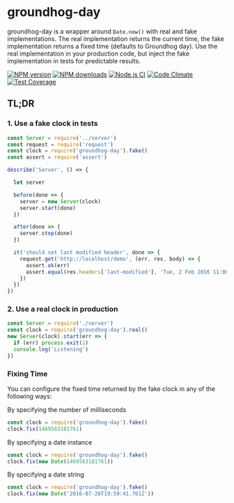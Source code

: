 # groundhog-day

groundhog-day is a wrapper around ```Date.now()``` with real and fake implementations. The real implementation returns the current time, the fake implementation returns a fixed time (defaults to Groundhog day). Use the real implementation in your production code, but inject the fake implementation in tests for predictable results.

[![NPM version](https://img.shields.io/npm/v/groundhog-day.svg?style=flat-square)](https://www.npmjs.com/package/groundhog-day)
[![NPM downloads](https://img.shields.io/npm/dm/groundhog-day.svg?style=flat-square)](https://www.npmjs.com/package/groundhog-day)
[![Node.js CI](https://github.com/guidesmiths/groundhog-day/workflows/Node.js%20CI/badge.svg)](https://github.com/guidesmiths/groundhog-day/actions?query=workflow%3A%22Node.js+CI%22)
[![Code Climate](https://codeclimate.com/github/guidesmiths/groundhog-day/badges/gpa.svg)](https://codeclimate.com/github/guidesmiths/groundhog-day)
[![Test Coverage](https://codeclimate.com/github/guidesmiths/groundhog-day/badges/coverage.svg)](https://codeclimate.com/github/guidesmiths/groundhog-day/coverage)

## TL;DR

### 1. Use a fake clock in tests
```js
const Server = require('../server')
const request = require('request')
const clock = require('groundhog-day').fake()
const assert = require('assert')

describe('Server', () => {

  let server

  before(done => {
    server = new Server(clock)
    server.start(done)
  })

  after(done => {
    server.stop(done)
  })

  it('should set last modified header', done => {
    request.get('http://localhost/demo', (err, res, body) => {
      assert.ok(err)
      assert.equal(res.headers['last-modified'], 'Tue, 2 Feb 2016 11:00:00 GMT')  // Groundhog Day
    })
  })
})
```

### 2. Use a real clock in production
```js
const Server = require('./server')
const clock = require('groundhog-day').real()
new Server(clock).start(err => {
  if (err) process.exit(1)
  console.log('Listening')
})
```

### Fixing Time
You can configure the fixed time returned by the fake clock in any of the following ways:

By specifying the number of milliseconds
```js
const clock = require('groundhog-day').fake()
clock.fix(1469563181761)
```

By specifying a date instance
```js
const clock = require('groundhog-day').fake()
clock.fix(new Date(1469563181761))
```

By specifying a date string
```js
const clock = require('groundhog-day').fake()
clock.fix(new Date('2016-07-26T19:59:41.761Z'))
```
